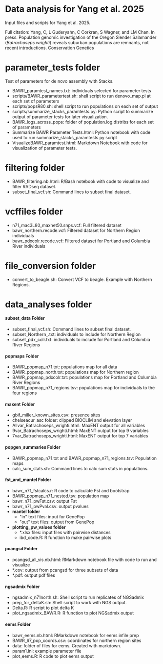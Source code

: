 # Data analysis for Yang et al. 2025
Input files and scripts for Yang et al. 2025. 

Full citation: Yang, C, L Guderyahn, C Corkran, S Wagner, and LM Chan. In press. Population genomic investigation of the Oregon Slender Salamander (_Batrachoseps wrighti_) reveals suburban populations are remnants, not recent introductions. Conservation Genetics



# parameter_tests folder
Test of parameters for de novo assembly with Stacks.

* BAWR_paramtest_names.txt: individuals selected for parameter tests
* scripts/BAWR_parametertest.sh: shell script to run denovo_map.pl at each set of parameters
* scripts/popsR80.sh: shell script to run populations on each set of output
* scripts/summarize_stacks_paramtests.py: Python script to summarize output of parameter tests for later visualization.
* BAWR_logs_across_pops: folder of population.log.distribs for each set of parameters
* Summarize BAWR Parameter Tests.html: Python notebook with code used to run summarize_stacks_paramtests.py script
* VisualizeBAWR_paramtest.html: Markdown Notebook with code for visualization of parameter tests.

# filtering folder
* BAWR_filtering.nb.html: R/Bash notebook with code to visualize and filter RADseq dataset. 
* subset_final_vcf.sh: Command lines to subset final dataset.

# vcffiles folder
* n71_mac3L80_maxhet50.snps.vcf: Full filtered dataset
* bawr_northern.recode.vcf: Filtered dataset for Northern Region individuals
* bawr_pdxcolr.recode.vcf: Filtered dataset for Portland and Columbia River individuals
  
# file_conversion folder
* convert_to_beagle.sh: Convert VCF to beagle. Example with Northern Regions.

# data_analyses folder
#### **subset\_data Folder**
* subset_final_vcf.sh: Command lines to subset final dataset.
* subset_Northern_.txt: individuals to include for Northern Region
* subset_pdx_colr.txt: individuals to include for Portland and Columbia River Regions
#### **popmaps Folder**
* BAWR_popmap_n71.txt: populations map for all data
* BAWR_popmap_north.txt: populations map for Northern region
* BAWR_popmap_pdxcolr.txt: populations map for Portland and Columbia River Regions
* BAWR_popmap_n71_regions.tsv: populations map for individuals to the four regions
#### **maxent Folder**
* gbif_miller_known_sites.csv: presence sites
* chelseacur_asc folder: clipped BIOCLIM and elevation layer
* Allvar_Batrachoseps_wrighti.html: MaxENT output for all variables
* 9var_Batrachoseps_wrighti.html: MaxENT output for top 9 variables
* 7var_Batrachoseps_wrighti.html: MaxENT output for top 7 variables
#### **popgen_summaries Folder**
* BAWR_popmap_n71.txt and BAWR_popmap_n71_regions.tsv: Population maps
* calc_sum_stats.sh: Command lines to calc sum stats in populations.
#### **fst_and_mantel Folder**
* bawr_n71_fstcalcs.r: R code to calculate Fst and bootstrap
* BAWR_popmap_n71_nested.tsv: population map
* bawr_n71_pwFst.csv: output Fst
* bawr_n71_pwPval.csv: output pvalues
* **mantel folder**
	* "in" text files: input for GenePop
    * "out" text files: output from GenePop
* **plotting_pw_values folder**
	* \*.xlsx files: input files with pairwise distances
    * ibd_code.R: R function to make pairwise plots
#### **pcangsd Folder**
* pcangsd_all_vis.nb.html: RMarkdown notebook file with code to run and visualize
* \*.cov: output from pcangsd for three subsets of data
* \*.pdf: output pdf files
#### **ngsadmix Folder**
* ngsadmix_n71north.sh: Shell script to run replicates of NGSadmix
* prep_for_deltaK.sh: Shell script to work with NGS output.
* Delta.R: R script to plot delta K
* plot_ngsadmix_BAWR.R: R function to plot NGSadmix output
#### **eems Folder**
* bawr_eems.nb.html: RMarkdown notebook for eems infile prep
* BAWR_67_pop_coords.csv: coordinates for northern region sites
* data: folder of files for eems. Created with markdown.
* param1.ini: example parameter file
* plot_eems.R: R code to plot eems output
